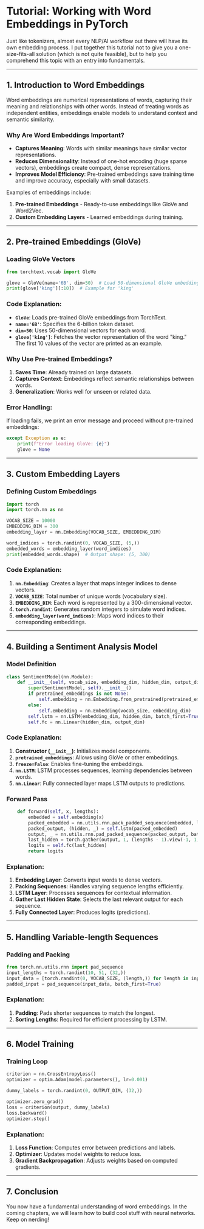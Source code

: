 # Tutorial: Working with Word Embeddings in PyTorch

Just like tokenizers, almost every NLP/AI workflow out there will have its own embedding process. I put together this tutorial not to give you a one-size-fits-all solution (which is not quite feasible), but to help you comprehend this topic with an entry into fundamentals. 

---

## 1. Introduction to Word Embeddings
Word embeddings are numerical representations of words, capturing their meaning and relationships with other words. Instead of treating words as independent entities, embeddings enable models to understand context and semantic similarity.

### Why Are Word Embeddings Important?
- **Captures Meaning**: Words with similar meanings have similar vector representations.
- **Reduces Dimensionality**: Instead of one-hot encoding (huge sparse vectors), embeddings create compact, dense representations.
- **Improves Model Efficiency**: Pre-trained embeddings save training time and improve accuracy, especially with small datasets.

Examples of embeddings include:
1. **Pre-trained Embeddings** - Ready-to-use embeddings like GloVe and Word2Vec.
2. **Custom Embedding Layers** - Learned embeddings during training.

---

## 2. Pre-trained Embeddings (GloVe)

### Loading GloVe Vectors
```python
from torchtext.vocab import GloVe

glove = GloVe(name='6B', dim=50)  # Load 50-dimensional GloVe embeddings
print(glove['king'][:10])  # Example for 'king'
```
### Code Explanation:
- **`GloVe`**: Loads pre-trained GloVe embeddings from TorchText.
- **`name='6B'`**: Specifies the 6-billion token dataset.
- **`dim=50`**: Uses 50-dimensional vectors for each word.
- **`glove['king']`**: Fetches the vector representation of the word "king." The first 10 values of the vector are printed as an example.

### Why Use Pre-trained Embeddings?
1. **Saves Time**: Already trained on large datasets.
2. **Captures Context**: Embeddings reflect semantic relationships between words.
3. **Generalization**: Works well for unseen or related data.

### Error Handling:
If loading fails, we print an error message and proceed without pre-trained embeddings:
```python
except Exception as e:
    print(f"Error loading GloVe: {e}")
    glove = None
```

---

## 3. Custom Embedding Layers
### Defining Custom Embeddings
```python
import torch
import torch.nn as nn

VOCAB_SIZE = 10000
EMBEDDING_DIM = 300
embedding_layer = nn.Embedding(VOCAB_SIZE, EMBEDDING_DIM)

word_indices = torch.randint(0, VOCAB_SIZE, (5,))
embedded_words = embedding_layer(word_indices)
print(embedded_words.shape)  # Output shape: (5, 300)
```
### Code Explanation:
1. **`nn.Embedding`**: Creates a layer that maps integer indices to dense vectors.
2. **`VOCAB_SIZE`**: Total number of unique words (vocabulary size).
3. **`EMBEDDING_DIM`**: Each word is represented by a 300-dimensional vector.
4. **`torch.randint`**: Generates random integers to simulate word indices.
5. **`embedding_layer(word_indices)`**: Maps word indices to their corresponding embeddings.

---

## 4. Building a Sentiment Analysis Model
### Model Definition
```python
class SentimentModel(nn.Module):
    def __init__(self, vocab_size, embedding_dim, hidden_dim, output_dim, pretrained_embeddings=None):
        super(SentimentModel, self).__init__()
        if pretrained_embeddings is not None:
            self.embedding = nn.Embedding.from_pretrained(pretrained_embeddings, freeze=False)
        else:
            self.embedding = nn.Embedding(vocab_size, embedding_dim)
        self.lstm = nn.LSTM(embedding_dim, hidden_dim, batch_first=True)
        self.fc = nn.Linear(hidden_dim, output_dim)
```
### Code Explanation:
1. **Constructor (`__init__`)**: Initializes model components.
2. **`pretrained_embeddings`**: Allows using GloVe or other embeddings.
3. **`freeze=False`**: Enables fine-tuning the embeddings.
4. **`nn.LSTM`**: LSTM processes sequences, learning dependencies between words.
5. **`nn.Linear`**: Fully connected layer maps LSTM outputs to predictions.

### Forward Pass
```python
    def forward(self, x, lengths):
        embedded = self.embedding(x)
        packed_embedded = nn.utils.rnn.pack_padded_sequence(embedded, lengths.cpu(), batch_first=True, enforce_sorted=False)
        packed_output, (hidden, _) = self.lstm(packed_embedded)
        output, _ = nn.utils.rnn.pad_packed_sequence(packed_output, batch_first=True)
        last_hidden = torch.gather(output, 1, (lengths - 1).view(-1, 1, 1).expand(-1, 1, output.size(2))).squeeze(1)
        logits = self.fc(last_hidden)
        return logits
```
### Explanation:
1. **Embedding Layer**: Converts input words to dense vectors.
2. **Packing Sequences**: Handles varying sequence lengths efficiently.
3. **LSTM Layer**: Processes sequences for contextual information.
4. **Gather Last Hidden State**: Selects the last relevant output for each sequence.
5. **Fully Connected Layer**: Produces logits (predictions).

---

## 5. Handling Variable-length Sequences
### Padding and Packing
```python
from torch.nn.utils.rnn import pad_sequence
input_lengths = torch.randint(10, 51, (32,))
input_data = [torch.randint(0, VOCAB_SIZE, (length,)) for length in input_lengths]
padded_input = pad_sequence(input_data, batch_first=True)
```
### Explanation:
1. **Padding**: Pads shorter sequences to match the longest.
2. **Sorting Lengths**: Required for efficient processing by LSTM.

---

## 6. Model Training
### Training Loop
```python
criterion = nn.CrossEntropyLoss()
optimizer = optim.Adam(model.parameters(), lr=0.001)

dummy_labels = torch.randint(0, OUTPUT_DIM, (32,))

optimizer.zero_grad()
loss = criterion(output, dummy_labels)
loss.backward()
optimizer.step()
```
### Explanation:
1. **Loss Function**: Computes error between predictions and labels.
2. **Optimizer**: Updates model weights to reduce loss.
3. **Gradient Backpropagation**: Adjusts weights based on computed gradients.

---

## 7. Conclusion 
You now have a fundamental understanding of word embeddings. In the coming chapters, we will learn how to build cool stuff with neural networks. Keep on nerding!


